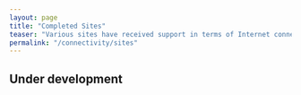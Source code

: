 ```yaml
---
layout: page
title: "Completed Sites"
teaser: "Various sites have received support in terms of Internet connectivity through <em>RCCP I</em> and <em>RCCP II</em>. Read more about progress, implementations, and lessons learned."
permalink: "/connectivity/sites"
---
```


## Under development
